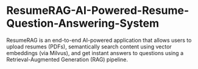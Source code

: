 # ResumeRAG-AI-Powered-Resume-Question-Answering-System
ResumeRAG is an end-to-end AI-powered application that allows users to upload resumes (PDFs), semantically search content using vector embeddings (via Milvus), and get instant answers to questions using a Retrieval-Augmented Generation (RAG) pipeline.
